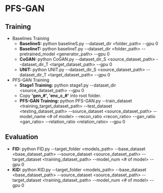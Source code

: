 # PFS-GAN
## Training
* Baselines Training
  * **BaselineS:** python baselineS.py --dataset_dir <folder_path> --gpu 0
  * **BaselineT:** python baselineT.py --dataset_dir <folder_path> --pretrained_model <generator_path> --gpu 0 
  * **CoGAN:** python CoGAN.py --dataset_dir_S <source_dataset_path> --dataset_dir_T <target_dataset_path> --gpu 0 
  * **UNIT:** python UNIT.py --dataset_dir_S <source_dataset_path> --dataset_dir_T <target_dataset_path> --gpu 0 
* PFS-GAN Training
  * **Stage1 Training:** python stage1.py --dataset_dir <source_dataset_path> --gpu 0 
  * Copy **'gen_#', 'enc_c_#'** into root folder.
  * **PFS-GAN Training:** python PFS-GAN.py --train_dataset <training_target_dataset_path> --test_dataset <testing_dataset_path> --source_dataset <source_dataset_path> --model_name <# of model> --recon_ratio <recon_ratio> --gan_ratio <gan_ratio> --relation_ratio <relation_ratio> --gpu 0
  
## Evaluation
* **FID:** python FID.py --target_folder <models_path> --base_dataset <base_dataset_path> --source_dataset <source_dataset_path> --target_dataset <training_dataset_path> --model_num <# of model> --gpu 0
* **KID:** python KID.py --target_folder <models_path> --base_dataset <base_dataset_path> --source_dataset <source_dataset_path> --target_dataset <training_dataset_path> --model_num <# of model> --gpu 0

